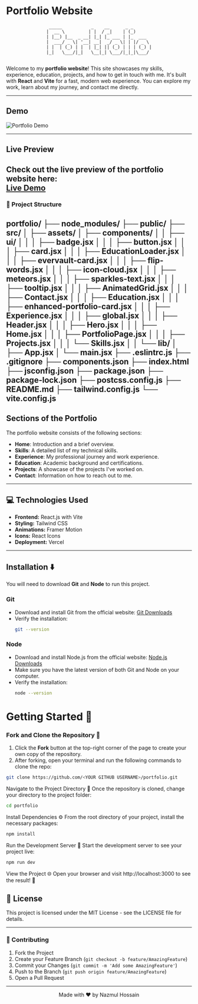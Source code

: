 # Portfolio Website
<div align="center">

```ascii
 _____           _    __      _ _       
|  __ \         | |  / _|    | (_)      
| |__) |__  _ __| |_| |_ ___ | |_  ___  
|  ___/ _ \| '__| __|  _/ _ \| | |/ _ \ 
| |  | (_) | |  | |_| || (_) | | | (_) |
|_|   \___/|_|   \__|_| \___/|_|_|\___/ 
                                        
```
</div>
 
Welcome to my **portfolio website**! This site showcases my skills, experience, education, projects, and how to get in touch with me. It's built with **React** and **Vite** for a fast, modern web experience. You can explore my work, learn about my journey, and contact me directly.

---

## Demo

![Portfolio Demo](https://i.postimg.cc/Dfr5jCQp/Screenshot-2025-01-02-120901.png)

---

## Live Preview

Check out the live preview of the portfolio website here:  
[**Live Demo**](https://codervai.vercel.app/)
---
### 🎯 Project Structure

portfolio/
├── node_modules/
├── public/
├── src/
│   ├── assets/
│   ├── components/
│   │   ├── ui/
│   │   │   ├── badge.jsx
│   │   │   ├── button.jsx
│   │   │   ├── card.jsx
│   │   │   ├── EducationLoader.jsx
│   │   │   ├── evervault-card.jsx
│   │   │   ├── flip-words.jsx
│   │   │   ├── icon-cloud.jsx
│   │   │   ├── meteors.jsx
│   │   │   ├── sparkles-text.jsx
│   │   │   ├── tooltip.jsx
│   │   │   ├── AnimatedGrid.jsx
│   │   │   ├── Contact.jsx
│   │   │   ├── Education.jsx
│   │   │   ├── enhanced-portfolio-card.jsx
│   │   │   ├── Experience.jsx
│   │   │   ├── global.jsx
│   │   │   ├── Header.jsx
│   │   │   ├── Hero.jsx
│   │   │   ├── Home.jsx
│   │   │   ├── PortfolioPage.jsx
│   │   │   ├── Projects.jsx
│   │   │   └── Skills.jsx
│   │   └── lib/
│   ├── App.jsx
│   └── main.jsx
├── .eslintrc.js
├── .gitignore
├── components.json
├── index.html
├── jsconfig.json
├── package.json
├── package-lock.json
├── postcss.config.js
├── README.md
├── tailwind.config.js
└── vite.config.js
---

## Sections of the Portfolio

The portfolio website consists of the following sections:

- **Home**: Introduction and a brief overview.
- **Skills**: A detailed list of my technical skills.
- **Experience**: My professional journey and work experience.
- **Education**: Academic background and certifications.
- **Projects**: A showcase of the projects I've worked on.
- **Contact**: Information on how to reach out to me.

---

## 💻 Technologies Used
- **Frontend:** React.js with Vite
- **Styling:** Tailwind CSS
- **Animations:** Framer Motion
- **Icons:** React Icons
- **Deployment:** Vercel

---

## Installation ⬇️

You will need to download **Git** and **Node** to run this project.

### Git

- Download and install Git from the official website: [Git Downloads](https://git-scm.com/)
- Verify the installation:
  ```bash
  git --version
  ```

### Node

- Download and install Node.js from the official website: [Node.js Downloads](https://nodejs.org/)
- Make sure you have the latest version of both Git and Node on your computer.
- Verify the installation:
  ```bash
  node --version
  ```

# Getting Started 🎯

### Fork and Clone the Repository 🚀
1. Click the **Fork** button at the top-right corner of the page to create your own copy of the repository.
2. After forking, open your terminal and run the following commands to clone the repo:

  ```bash
  git clone https://github.com/<YOUR GITHUB USERNAME>/portfolio.git
  ```
Navigate to the Project Directory 📂
Once the repository is cloned, change your directory to the project folder:
```bash
cd portfolio
```

Install Dependencies ⚙️
From the root directory of your project, install the necessary packages:
```bash
npm install
```

Run the Development Server 🚀
Start the development server to see your project live:
```bash
npm run dev
```

View the Project 🌐
Open your browser and visit http://localhost:3000 to see the result! 🎉

## 📝 License
This project is licensed under the MIT License - see the LICENSE file for details.

---

### 🤝 Contributing

1. Fork the Project
2. Create your Feature Branch (`git checkout -b feature/AmazingFeature`)
3. Commit your Changes (`git commit -m 'Add some AmazingFeature'`)
4. Push to the Branch (`git push origin feature/AmazingFeature`)
5. Open a Pull Request

---

<div align="center"> Made with ❤️ by Nazmul Hossain </div>

